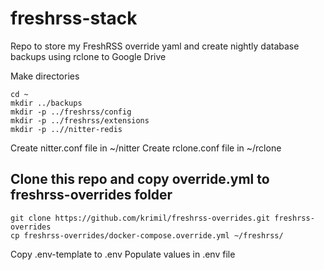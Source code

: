 # freshrss-stack
Repo to store my FreshRSS override yaml and create nightly database backups using rclone to Google Drive

Make directories
```
cd ~
mkdir ../backups
mkdir -p ../freshrss/config
mkdir -p ../freshrss/extensions
mkdir -p ..//nitter-redis
```
Create nitter.conf file in ~/nitter
Create rclone.conf file in ~/rclone

## Clone this repo and copy override.yml to freshrss-overrides folder
```
git clone https://github.com/krimil/freshrss-overrides.git freshrss-overrides
cp freshrss-overrides/docker-compose.override.yml ~/freshrss/
```

Copy .env-template to .env
Populate values in .env file
